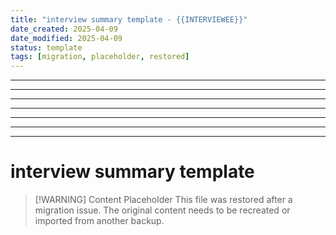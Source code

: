 ```yaml
---
title: "interview summary template - {{INTERVIEWEE}}"
date_created: 2025-04-09
date_modified: 2025-04-09
status: template
tags: [migration, placeholder, restored]
---
```


---

---

---

---

---

---

---

# interview summary template

> [\!WARNING] Content Placeholder
> This file was restored after a migration issue. The original content needs to be recreated or imported from another backup.

